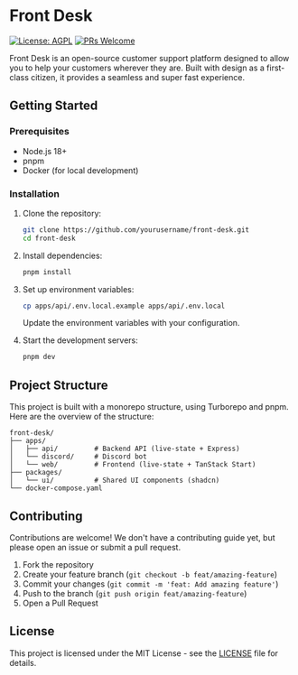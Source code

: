 # Front Desk

[![License: AGPL](https://img.shields.io/badge/License-AGPL-brightgreen.svg)](LICENSE)
[![PRs Welcome](https://img.shields.io/badge/PRs-welcome-brightgreen.svg)](https://github.com/pedroscosta/front-desk/pulls)

Front Desk is an open-source customer support platform designed to allow you to help your customers wherever they are. Built with design as a first-class citizen, it provides a seamless and super fast experience.

## Getting Started

### Prerequisites

- Node.js 18+
- pnpm
- Docker (for local development)

### Installation

1. Clone the repository:
   ```bash
   git clone https://github.com/yourusername/front-desk.git
   cd front-desk
   ```

2. Install dependencies:
   ```bash
   pnpm install
   ```

3. Set up environment variables:
   ```bash
   cp apps/api/.env.local.example apps/api/.env.local
   ```
   Update the environment variables with your configuration.

4. Start the development servers:
   ```bash
   pnpm dev
   ```

## Project Structure

This project is built with a monorepo structure, using Turborepo and pnpm. Here are the overview of the structure:

```
front-desk/
├── apps/
│   ├── api/         # Backend API (live-state + Express)
│   └── discord/     # Discord bot
│   └── web/         # Frontend (live-state + TanStack Start)
├── packages/
│   └── ui/          # Shared UI components (shadcn)
└── docker-compose.yaml
```

## Contributing

Contributions are welcome! We don't have a contributing guide yet, but please open an issue or submit a pull request.

1. Fork the repository
2. Create your feature branch (`git checkout -b feat/amazing-feature`)
3. Commit your changes (`git commit -m 'feat: Add amazing feature'`)
4. Push to the branch (`git push origin feat/amazing-feature`)
5. Open a Pull Request

## License

This project is licensed under the MIT License - see the [LICENSE](LICENSE) file for details.